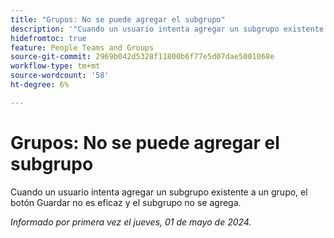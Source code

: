 ```yaml
---
title: "Grupos: No se puede agregar el subgrupo"
description: '"Cuando un usuario intenta agregar un subgrupo existente a un grupo, el botón Guardar no es eficaz y el subgrupo no se agrega".'
hidefromtoc: true
feature: People Teams and Groups
source-git-commit: 2969b042d5328f11800b6f77e5d07dae5001068e
workflow-type: tm+mt
source-wordcount: '58'
ht-degree: 6%

---
```



# Grupos: No se puede agregar el subgrupo

Cuando un usuario intenta agregar un subgrupo existente a un grupo, el botón Guardar no es eficaz y el subgrupo no se agrega.

_Informado por primera vez el jueves, 01 de mayo de 2024._
